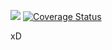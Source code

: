 <a href="https://codeclimate.com/github/alexaxms/TopSecret/maintainability"><img src="https://api.codeclimate.com/v1/badges/88dc0e651cfae995ed9a/maintainability" /></a>
[![Coverage Status](https://coveralls.io/repos/github/alexaxms/TopSecret/badge.svg?branch=develop)](https://coveralls.io/github/alexaxms/TopSecret?branch=develop)


xD